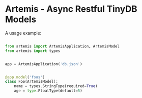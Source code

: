 Artemis - Async Restful TinyDB Models
======================================

A usage example:

```python

from artemis import ArtemisApplication, ArtemisModel
from artemis import types


app = ArtemisApplication('db.json')


@app.model('foos')
class Foo(ArtemisModel):
    name = types.StringType(required=True)
    age = type.FloatType(default=5)

```